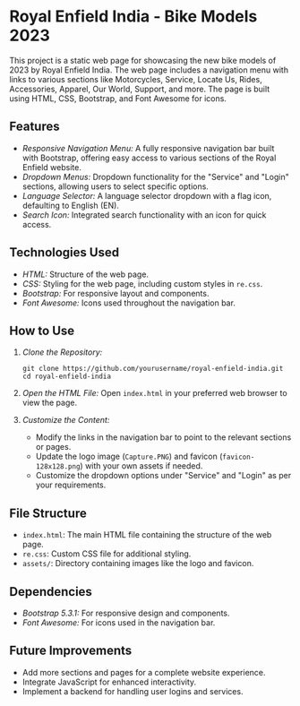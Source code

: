 # Royal Enfield India - Bike Models 2023

This project is a static web page for showcasing the new bike models of 2023 by Royal Enfield India. The web page includes a navigation menu with links to various sections like Motorcycles, Service, Locate Us, Rides, Accessories, Apparel, Our World, Support, and more. The page is built using HTML, CSS, Bootstrap, and Font Awesome for icons.

## Features

- *Responsive Navigation Menu:* A fully responsive navigation bar built with Bootstrap, offering easy access to various sections of the Royal Enfield website.
- *Dropdown Menus:* Dropdown functionality for the "Service" and "Login" sections, allowing users to select specific options.
- *Language Selector:* A language selector dropdown with a flag icon, defaulting to English (EN).
- *Search Icon:* Integrated search functionality with an icon for quick access.

## Technologies Used

- *HTML:* Structure of the web page.
- *CSS:* Styling for the web page, including custom styles in `re.css`.
- *Bootstrap:* For responsive layout and components.
- *Font Awesome:* Icons used throughout the navigation bar.

## How to Use

1. *Clone the Repository:*
   
       git clone https://github.com/yourusername/royal-enfield-india.git
       cd royal-enfield-india

2. *Open the HTML File:*
   Open `index.html` in your preferred web browser to view the page.

3. *Customize the Content:*
   - Modify the links in the navigation bar to point to the relevant sections or pages.
   - Update the logo image (`Capture.PNG`) and favicon (`favicon-128x128.png`) with your own assets if needed.
   - Customize the dropdown options under "Service" and "Login" as per your requirements.

## File Structure

- `index.html`: The main HTML file containing the structure of the web page.
- `re.css`: Custom CSS file for additional styling.
- `assets/`: Directory containing images like the logo and favicon.

## Dependencies

- *Bootstrap 5.3.1:* For responsive design and components.
- *Font Awesome:* For icons used in the navigation bar.

## Future Improvements

- Add more sections and pages for a complete website experience.
- Integrate JavaScript for enhanced interactivity.
- Implement a backend for handling user logins and services.
